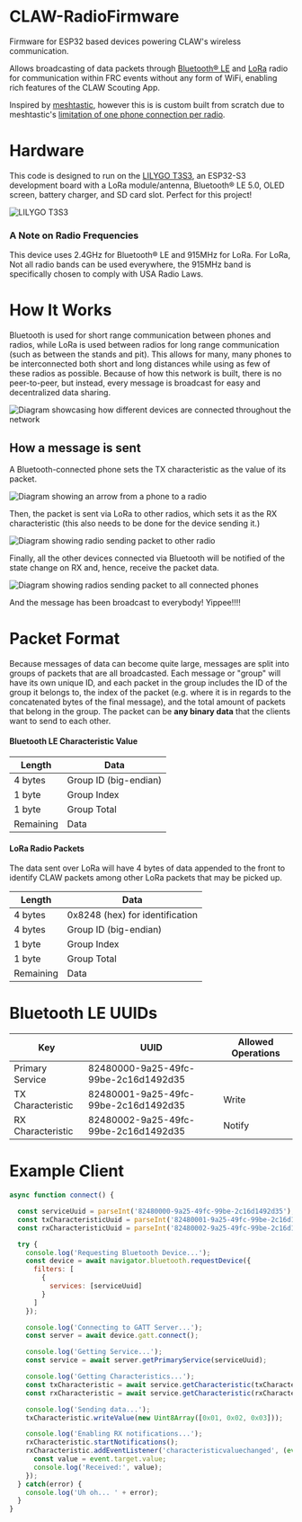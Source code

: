 # CLAW-RadioFirmware
Firmware for ESP32 based devices powering CLAW's wireless communication.

Allows broadcasting of data packets through [Bluetooth® LE](https://github.com/espressif/arduino-esp32/tree/master/libraries/BLE) and [LoRa](https://github.com/sandeepmistry/arduino-LoRa) radio for communication within FRC events without any form of WiFi, enabling rich features of the CLAW Scouting App.

Inspired by [meshtastic](https://meshtastic.org), however this is is custom built from scratch due to meshtastic's [limitation of one phone connection per radio](https://meshtastic.org/docs/introduction/#how-it-works).

# Hardware

This code is designed to run on the [LILYGO T3S3](https://www.amazon.com/LILYGO-ESP32-S3-Development-Wireless-Display/dp/B0BW5W9QXZ), an ESP32-S3 development board with a LoRa module/antenna, Bluetooth® LE 5.0, OLED screen, battery charger, and SD card slot. Perfect for this project!

![LILYGO T3S3](./media/T3S3.jpg?raw=true)

### A Note on Radio Frequencies
This device uses 2.4GHz for Bluetooth® LE and 915MHz for LoRa. For LoRa, Not all radio bands can be used everywhere, the 915MHz band is specifically chosen to comply with USA Radio Laws.


# How It Works

Bluetooth is used for short range communication between phones and radios, while LoRa is used between radios for long range communication (such as between the stands and pit). This allows for many, many phones to be interconnected both short and long distances while using as few of these radios as possible. Because of how this network is built, there is no peer-to-peer, but instead, every message is broadcast for easy and decentralized data sharing.

![Diagram showcasing how different devices are connected throughout the network](./media/diagram.png?raw=true)

## How a message is sent

A Bluetooth-connected phone sets the TX characteristic as the value of its packet.

![Diagram showing an arrow from a phone to a radio](./media/sending_step1.png?raw=true)

Then, the packet is sent via LoRa to other radios, which sets it as the RX characteristic (this also needs to be done for the device sending it.)

![Diagram showing radio sending packet to other radio](./media/sending_step2.png?raw=true)

Finally, all the other devices connected via Bluetooth will be notified of the state change on RX and, hence, receive the packet data.

![Diagram showing radios sending packet to all connected phones](./media/sending_step3.png?raw=true)

And the message has been broadcast to everybody! Yippee!!!!

# Packet Format

Because messages of data can become quite large, messages are split into groups of packets that are all broadcasted. Each message or "group" will have its own unique ID, and each packet in the group includes the ID of the group it belongs to, the index of the packet (e.g. where it is in regards to the concatenated bytes of the final message), and the total amount of packets that belong in the group.
The packet can be **any binary data** that the clients want to send to each other.

#### Bluetooth LE Characteristic Value

| Length      | Data                            |
|-------------|---------------------------------|
| 4 bytes     | Group ID (big-endian)           |
| 1 byte      | Group Index                     |
| 1 byte      | Group Total                     |
| Remaining   | Data                            |

#### LoRa Radio Packets

The data sent over LoRa will have 4 bytes of data appended to the front to identify CLAW packets among other LoRa packets that may be picked up.

| Length      | Data                            |
|-------------|---------------------------------|
| 4 bytes     | 0x8248 (hex) for identification |
| 4 bytes     | Group ID (big-endian)           |
| 1 byte      | Group Index                     |
| 1 byte      | Group Total                     |
| Remaining   | Data                            |

# Bluetooth LE UUIDs

| Key               | UUID                                 | Allowed Operations |
|-------------------|--------------------------------------|--------------------|
| Primary Service   | 82480000-9a25-49fc-99be-2c16d1492d35 |                    |
| TX Characteristic | 82480001-9a25-49fc-99be-2c16d1492d35 | Write              |
| RX Characteristic | 82480002-9a25-49fc-99be-2c16d1492d35 | Notify             |

# Example Client

```js
async function connect() {

  const serviceUuid = parseInt('82480000-9a25-49fc-99be-2c16d1492d35');
  const txCharacteristicUuid = parseInt('82480001-9a25-49fc-99be-2c16d1492d35');
  const rxCharacteristicUuid = parseInt('82480002-9a25-49fc-99be-2c16d1492d35');

  try {
    console.log('Requesting Bluetooth Device...');
    const device = await navigator.bluetooth.requestDevice({
      filters: [
        {
          services: [serviceUuid]
        }
      ]
    });

    console.log('Connecting to GATT Server...');
    const server = await device.gatt.connect();

    console.log('Getting Service...');
    const service = await server.getPrimaryService(serviceUuid);

    console.log('Getting Characteristics...');
    const txCharacteristic = await service.getCharacteristic(txCharacteristicUuid);
    const rxCharacteristic = await service.getCharacteristic(rxCharacteristicUuid);

    console.log('Sending data...');
    txCharacteristic.writeValue(new Uint8Array([0x01, 0x02, 0x03]));

    console.log('Enabling RX notifications...');
    rxCharacteristic.startNotifications();
    rxCharacteristic.addEventListener('characteristicvaluechanged', (event) => {
      const value = event.target.value;
      console.log('Received:', value);
    });
  } catch(error) {
    console.log('Uh oh... ' + error);
  }
}
```
